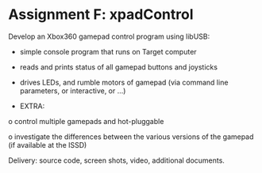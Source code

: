 
# Assignment F: xpadControl
 
 Develop an Xbox360 gamepad control program using libUSB:
 
 * simple console program that runs on Target computer
 
 * reads and prints status of all gamepad buttons and joysticks
 
 * drives LEDs, and rumble motors of gamepad (via command line parameters, or interactive, or ...)
 
 * EXTRA:
 
 o control multiple gamepads and hot-pluggable
 
 o investigate the differences between the various versions of the gamepad (if available at the ISSD)

 Delivery: source code, screen shots, video, additional documents.
